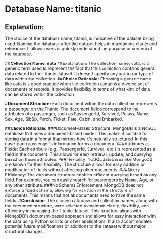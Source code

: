 # **Database Name: titanic**
## Explanation:
The choice of the database name, titanic, is indicative of the dataset being used. Naming the database after the dataset helps in maintaining clarity and relevance. It allows users to quickly understand the purpose or content of the database.

##**Collection Name: data**
##Explanation:
The collection name, data, is a generic term used to represent the fact that this collection contains general data related to the Titanic dataset. It doesn't specify any particular type of data within the collection.
##**Choice Rationale:**
Choosing a generic name like data is a good practice when the collection contains a diverse set of documents or records. It provides flexibility in terms of what kind of data can be stored within the collection.

#**Document Structure:**
Each document within the data collection represents a passenger on the Titanic. The document fields correspond to the attributes of a passenger, such as PassengerId, Survived, Pclass, Name, Sex, Age, SibSp, Parch, Ticket, Fare, Cabin, and Embarked.

##**Choice Rationale:**
###Document-Based Structure:
MongoDB is a NoSQL database that uses a document-based model. This makes it suitable for storing data in a format that mirrors how it's naturally structured. In this case, each passenger's information forms a document.
###Attributes as Fields:
Each attribute (e.g., PassengerId, Survived, etc.) is represented as a field in the document. This allows for easy retrieval, update, and querying based on these attributes.
###Flexibility:
NoSQL databases like MongoDB are known for their flexibility. The structure allows for easy addition or modification of fields without affecting other documents.
###Query Efficiency:
The document structure enables efficient querying based on any field. For example, you can easily search for passengers by Name, Age, or any other attribute.
###No Schema Enforcement:
MongoDB does not enforce a fixed schema, allowing for variation in the structure of documents. This means that not all documents need to have the same fields.
#**Conclusion:**
The chosen database and collection names, along with the document structure, were selected to maintain clarity, flexibility, and efficiency in managing the Titanic dataset. This structure aligns with MongoDB's document-based approach and allows for easy interaction with the data using Python scripts or other applications. It also accommodates potential future modifications or additions to the dataset without major structural changes.
